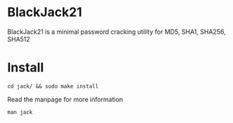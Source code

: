 # BlackJack21
BlackJack21 is a minimal password cracking utility for MD5, SHA1, SHA256, SHA512


# Install
```
cd jack/ && sudo make install
```

Read the manpage for more information

```
man jack
```
